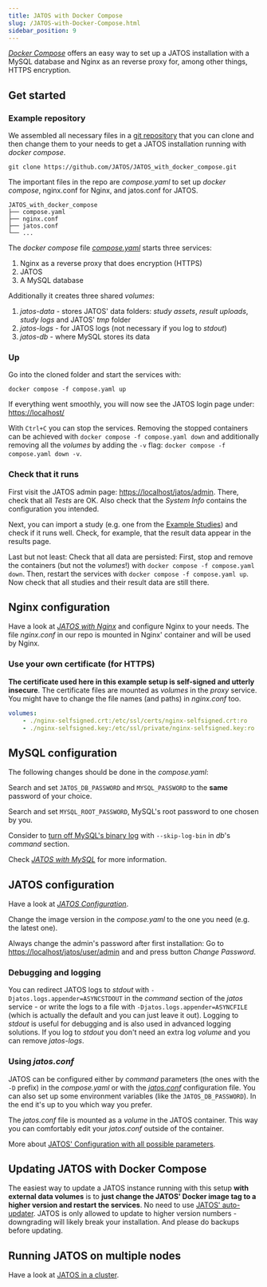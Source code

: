 ```yaml
---
title: JATOS with Docker Compose
slug: /JATOS-with-Docker-Compose.html
sidebar_position: 9
---
```


[_Docker Compose_](https://docs.docker.com/compose/) offers an easy way to set up a JATOS installation with a MySQL database and Nginx as an reverse proxy for, among other things, HTTPS encryption. 


## Get started

### Example repository

We assembled all necessary files in a [git repository](https://github.com/JATOS/JATOS_with_docker_compose) that you can clone and then change them to your needs to get a JATOS installation running with _docker compose_. 

```shell
git clone https://github.com/JATOS/JATOS_with_docker_compose.git
```

The important files in the repo are _compose.yaml_ to set up _docker compose_, nginx.conf for Nginx, and jatos.conf for JATOS.

```
JATOS_with_docker_compose
├── compose.yaml
├── nginx.conf
├── jatos.conf
└── ...
```

The _docker compose_ file [_compose.yaml_](https://github.com/JATOS/JATOS_with_docker_compose/blob/main/compose.yaml) starts three services:

1. Nginx as a reverse proxy that does encryption (HTTPS)
1. JATOS
1. A MySQL database

Additionally it creates three shared _volumes_:

1. _jatos-data_ - stores JATOS' data folders: _study assets_, _result uploads_, _study logs_ and JATOS' _tmp_ folder
1. _jatos-logs_ - for JATOS logs (not necessary if you log to _stdout_)
1. _jatos-db_ - where MySQL stores its data


### Up

Go into the cloned folder and start the services with:

```shell
docker compose -f compose.yaml up
```

If everything went smoothly, you will now see the JATOS login page under: [https://localhost/](https://localhost/)

With `Ctrl+C` you can stop the services. Removing the stopped containers can be achieved with `docker compose -f compose.yaml down` and additionally removing all the _volumes_ by adding the `-v` flag: `docker compose -f compose.yaml down -v`.


### Check that it runs

First visit the JATOS admin page: [https://localhost/jatos/admin](https://localhost/jatos/admin). There, check that all _Tests_ are OK. Also check that the _System Info_ contains the configuration you intended.

Next, you can import a study (e.g. one from the [Example Studies](/Example-Studies)) and check if it runs well. Check, for example, that the result data appear in the results page.

Last but not least: Check that all data are persisted: First, stop and remove the containers (but not the _volumes_!) with `docker compose -f compose.yaml down`. Then, restart the services with `docker compose -f compose.yaml up`. Now check that all studies and their result data are still there.


## Nginx configuration

Have a look at [_JATOS with Nginx_](/JATOS-with-Nginx.html) and configure Nginx to your needs. The file _nginx.conf_ in our repo is mounted in Nginx' container and will be used by Nginx.


### Use your own certificate (for HTTPS)

**The certificate used here in this example setup is self-signed and utterly insecure**. The certificate files are mounted as _volumes_ in the _proxy_ service. You might have to change the file names (and paths) in _nginx.conf_ too. 

```yaml
volumes:
    - ./nginx-selfsigned.crt:/etc/ssl/certs/nginx-selfsigned.crt:ro
    - ./nginx-selfsigned.key:/etc/ssl/private/nginx-selfsigned.key:ro
```


## MySQL configuration

The following changes should be done in the _compose.yaml_:

Search and set `JATOS_DB_PASSWORD` and `MYSQL_PASSWORD` to the **same** password of your choice.

Search and set `MYSQL_ROOT_PASSWORD`, MySQL's root password to one chosen by you.

Consider to [turn off MySQL's binary log](/JATOS-with-MySQL.html#optional---deactivate-the-binary-log-of-your-mysqlmariadb) with `--skip-log-bin` in _db_'s _command_ section.

Check [_JATOS with MySQL_](/JATOS-with-MySQL.html) for more information.


## JATOS configuration

Have a look at [_JATOS Configuration_](/JATOS_Configuration.html).

Change the image version in the _compose.yaml_ to the one you need (e.g. the latest one).

Always change the admin's password after first installation: Go to [https://localhost/jatos/user/admin](https://localhost/jatos/user/admin) and and press button _Change Password_.


### Debugging and logging

You can redirect JATOS logs to _stdout_ with `-Djatos.logs.appender=ASYNCSTDOUT` in the _command_ section of the _jatos_ service - or write the logs to a file with `-Djatos.logs.appender=ASYNCFILE` (which is actually the default and you can just leave it out). Logging to _stdout_ is useful for debugging and is also used in advanced logging solutions. If you log to _stdout_ you don't need an extra log _volume_ and you can remove _jatos-logs_.

### Using _jatos.conf_

JATOS can be configured either by _command_ parameters (the ones with the `-D` prefix) in the _compose.yaml_ or with the [_jatos.conf_](https://github.com/JATOS/JATOS_with_docker_compose/blob/main/jatos.conf) configuration file. You can also set up some environment variables (like the `JATOS_DB_PASSWORD`). In the end it's up to you which way you prefer.

The _jatos.conf_ file is mounted as a _volume_ in the JATOS container. This way you can comfortably edit your _jatos.conf_ outside of the container.

More about [JATOS' Configuration with all possible parameters](JATOS_Configuration.html).


## Updating JATOS with Docker Compose

The easiest way to update a JATOS instance running with this setup **with external data volumes** is to **just change the JATOS' Docker image tag to a higher version and restart the services**. No need to use [JATOS' auto-updater](/Update-JATOS.html#automatic-update). JATOS is only allowed to update to higher version numbers - downgrading will likely break your installation. And please do backups before updating.


## Running JATOS on multiple nodes

Have a look at [JATOS in a cluster](/JATOS-in-a-cluster.html).